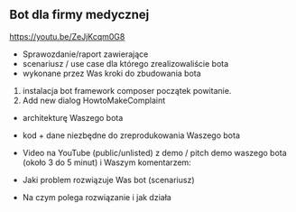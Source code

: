 ## Bot dla firmy medycznej

https://youtu.be/ZeJjKcqm0G8

* Sprawozdanie/raport zawierające
* scenariusz / use case dla którego zrealizowaliście bota
* wykonane przez Was kroki do zbudowania bota
1. instalacja bot framework composer
początek powitanie.
2. Add new dialog
HowtoMakeComplaint 

* architekturę Waszego bota
* kod + dane niezbędne do zreprodukowania Waszego bota 
        
* Video na YouTube (public/unlisted) z demo / pitch demo waszego bota (około 3 do 5 minut) i Waszym komentarzem:
* Jaki problem rozwiązuje Was bot (scenariusz)
* Na czym polega rozwiązanie i jak działa
